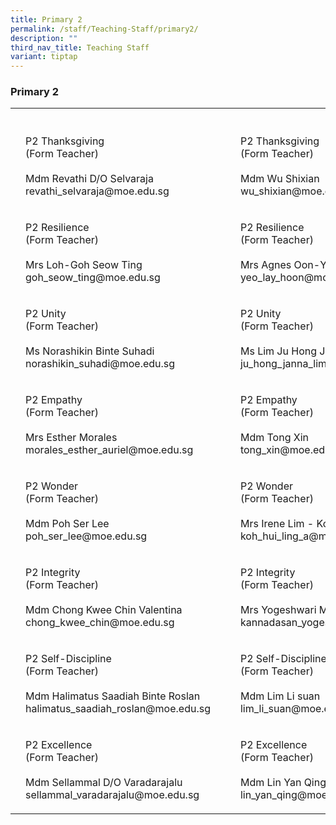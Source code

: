 ```yaml
---
title: Primary 2
permalink: /staff/Teaching-Staff/primary2/
description: ""
third_nav_title: Teaching Staff
variant: tiptap
---
```

<h3>Primary 2</h3><table><tbody><tr><th rowspan="1" colspan="1"><p></p></th><th rowspan="1" colspan="1"><p></p></th><th rowspan="1" colspan="1"><p></p></th><th rowspan="1" colspan="1"><p></p></th><th rowspan="1" colspan="1"><p></p></th></tr><tr><td rowspan="1" colspan="1"><p></p></td><td rowspan="1" colspan="1"><p>P2 Thanksgiving<br>(Form Teacher)<br><br>Mdm Revathi D/O Selvaraja<br>revathi_selvaraja@moe.edu.sg</p></td><td rowspan="1" colspan="1"><p></p></td><td rowspan="1" colspan="1"><p></p></td><td rowspan="1" colspan="1"><p>P2 Thanksgiving <br>(Form Teacher)<br><br>Mdm Wu Shixian<br>wu_shixian@moe.edu.sg</p></td></tr><tr><td rowspan="1" colspan="1"><p></p></td><td rowspan="1" colspan="1"><p>P2 Resilience<br>(Form Teacher)<br><br>Mrs Loh-Goh Seow Ting<br>goh_seow_ting@moe.edu.sg</p></td><td rowspan="1" colspan="1"><p></p></td><td rowspan="1" colspan="1"><p></p></td><td rowspan="1" colspan="1"><p>P2 Resilience<br>(Form Teacher)<br><br>Mrs Agnes Oon-Yeo Lay Hoon<br>yeo_lay_hoon@moe.edu.sg</p></td></tr><tr><td rowspan="1" colspan="1"><p></p></td><td rowspan="1" colspan="1"><p>P2 Unity<br>(Form Teacher)<br><br>Ms Norashikin Binte Suhadi<br>norashikin_suhadi@moe.edu.sg</p></td><td rowspan="1" colspan="1"><p></p></td><td rowspan="1" colspan="1"><p></p></td><td rowspan="1" colspan="1"><p>P2 Unity<br>(Form Teacher)<br><br>Ms Lim Ju Hong Janna<br>ju_hong_janna_lim@moe.edu.sg</p></td></tr><tr><td rowspan="1" colspan="1"><p></p></td><td rowspan="1" colspan="1"><p>P2 Empathy<br>(Form Teacher)<br><br>Mrs Esther Morales<br>morales_esther_auriel@moe.edu.sg</p></td><td rowspan="1" colspan="1"><p></p></td><td rowspan="1" colspan="1"><p></p></td><td rowspan="1" colspan="1"><p>P2 Empathy<br>(Form Teacher)<br><br>Mdm Tong Xin<br>tong_xin@moe.edu.sg</p></td></tr><tr><td rowspan="1" colspan="1"><p></p></td><td rowspan="1" colspan="1"><p>P2 Wonder<br>(Form Teacher)<br><br>Mdm Poh Ser Lee<br>poh_ser_lee@moe.edu.sg</p></td><td rowspan="1" colspan="1"><p></p></td><td rowspan="1" colspan="1"><p></p></td><td rowspan="1" colspan="1"><p>P2 Wonder<br>(Form Teacher)<br><br>Mrs Irene Lim - Koh Hui Ling<br>koh_hui_ling_a@moe.edu.sg</p></td></tr><tr><td rowspan="1" colspan="1"><p></p></td><td rowspan="1" colspan="1"><p>P2 Integrity<br>(Form Teacher)<br><br>Mdm Chong Kwee Chin Valentina<br>chong_kwee_chin@moe.edu.sg</p></td><td rowspan="1" colspan="1"><p></p></td><td rowspan="1" colspan="1"><p></p></td><td rowspan="1" colspan="1"><p>P2 Integrity <br>(Form Teacher)<br><br>Mrs Yogeshwari Manikandan Yap<br>kannadasan_yogeshwari@moe.edu.sg</p></td></tr><tr><td rowspan="1" colspan="1"><p></p></td><td rowspan="1" colspan="1"><p>P2 Self-Discipline<br>(Form Teacher)<br><br>Mdm Halimatus Saadiah Binte Roslan<br>halimatus_saadiah_roslan@moe.edu.sg<br></p></td><td rowspan="1" colspan="1"><p></p></td><td rowspan="1" colspan="1"><p></p></td><td rowspan="1" colspan="1"><p>P2 Self-Discipline <br>(Form Teacher)<br><br>Mdm Lim Li suan<br>lim_li_suan@moe.edu.sg</p></td></tr><tr><td rowspan="1" colspan="1"><p></p></td><td rowspan="1" colspan="1"><p>P2 Excellence<br>(Form Teacher)<br><br>Mdm Sellammal D/O Varadarajalu<br>sellammal_varadarajalu@moe.edu.sg</p></td><td rowspan="1" colspan="1"><p></p></td><td rowspan="1" colspan="1"><p></p></td><td rowspan="1" colspan="1"><p>P2 Excellence<br>(Form Teacher)<br><br>Mdm Lin Yan Qing<br>lin_yan_qing@moe.edu</p></td></tr></tbody></table><p></p>